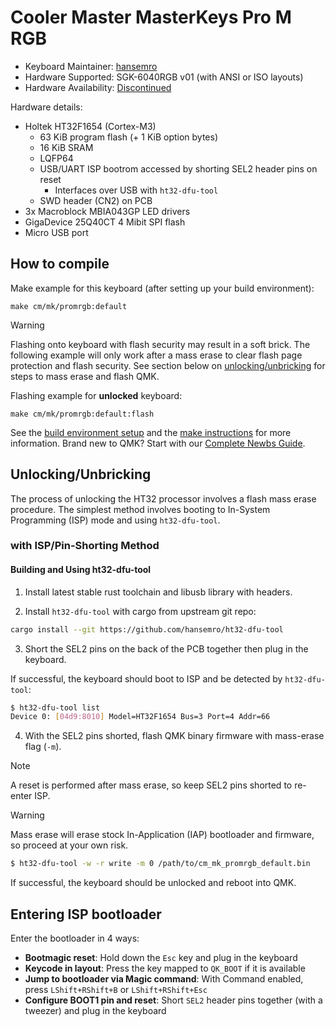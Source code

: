 # Cooler Master MasterKeys Pro M RGB

* Keyboard Maintainer: [hansemro](https://github.com/hansemro)
* Hardware Supported: SGK-6040RGB v01 (with ANSI or ISO layouts)
* Hardware Availability: [Discontinued](https://www.coolermaster.com/catalog/peripheral/keyboards/masterkeys-pro-m-rgb/)

Hardware details:
* Holtek HT32F1654 (Cortex-M3)
    * 63 KiB program flash (+ 1 KiB option bytes)
    * 16 KiB SRAM
    * LQFP64
    * USB/UART ISP bootrom accessed by shorting SEL2 header pins on reset
        * Interfaces over USB with `ht32-dfu-tool`
    * SWD header (CN2) on PCB
* 3x Macroblock MBIA043GP LED drivers
* GigaDevice 25Q40CT 4 Mibit SPI flash
* Micro USB port

## How to compile

Make example for this keyboard (after setting up your build environment):

    make cm/mk/promrgb:default

> [!WARNING]
> Flashing onto keyboard with flash security may result in a soft brick. The following example will
> only work after a mass erase to clear flash page protection and flash security. See section below
> on [unlocking/unbricking](#UnlockingUnbricking) for steps to mass erase and flash QMK.

Flashing example for **unlocked** keyboard:

    make cm/mk/promrgb:default:flash

See the [build environment setup](https://docs.qmk.fm/#/getting_started_build_tools) and the [make instructions](https://docs.qmk.fm/#/getting_started_make_guide) for more information. Brand new to QMK? Start with our [Complete Newbs Guide](https://docs.qmk.fm/#/newbs).

## Unlocking/Unbricking

The process of unlocking the HT32 processor involves a flash mass erase procedure. The simplest
method involves booting to In-System Programming (ISP) mode and using `ht32-dfu-tool`.

### with ISP/Pin-Shorting Method

#### Building and Using ht32-dfu-tool

1. Install latest stable rust toolchain and libusb library with headers.

2. Install `ht32-dfu-tool` with cargo from upstream git repo:

```bash
cargo install --git https://github.com/hansemro/ht32-dfu-tool
```

3. Short the SEL2 pins on the back of the PCB together then plug in the keyboard.

If successful, the keyboard should boot to ISP and be detected by `ht32-dfu-tool`:

```bash
$ ht32-dfu-tool list
Device 0: [04d9:8010] Model=HT32F1654 Bus=3 Port=4 Addr=66
```

4. With the SEL2 pins shorted, flash QMK binary firmware with mass-erase flag (`-m`).

> [!NOTE]
> A reset is performed after mass erase, so keep SEL2 pins shorted to re-enter ISP.

> [!WARNING]
> Mass erase will erase stock In-Application (IAP) bootloader and firmware, so proceed at your own
> risk.

```bash
$ ht32-dfu-tool -w -r write -m 0 /path/to/cm_mk_promrgb_default.bin
```

If successful, the keyboard should be unlocked and reboot into QMK.

## Entering ISP bootloader

Enter the bootloader in 4 ways:

* **Bootmagic reset**: Hold down the `Esc` key and plug in the keyboard
* **Keycode in layout**: Press the key mapped to `QK_BOOT` if it is available
* **Jump to bootloader via Magic command**: With Command enabled, press `LShift+RShift+B` or `LShift+RShift+Esc`
* **Configure BOOT1 pin and reset**: Short `SEL2` header pins together (with a tweezer) and plug in the keyboard
